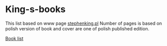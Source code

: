 # King-s-books
This list based on www page [stephenking.pl](www.stephenking.pl)
Number of pages is based on polish version of book and cover are one of polish published edition.

[Book list](http://wasiak.github.io/King-s-books/)
